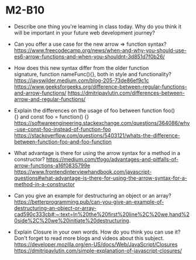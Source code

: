 # M2-B10



* Describe one thing you're learning in class today. Why do you think it will be important in your future web development journey?



* Can you offer a use case for the new arrow => function syntax?
https://www.freecodecamp.org/news/when-and-why-you-should-use-es6-arrow-functions-and-when-you-shouldnt-3d851d7f0b26/



* How does this new syntax differ from the older function signature, function nameFunc(){}, both in style and functionality?
https://jayswilder.medium.com/blog-205-73de86ef9c1c
https://www.geeksforgeeks.org/difference-between-regular-functions-and-arrow-functions/
https://dmitripavlutin.com/differences-between-arrow-and-regular-functions/



* Explain the differences on the usage of foo between function foo() {} and const foo = function() {}
https://softwareengineering.stackexchange.com/questions/364086/why-use-const-foo-instead-of-function-foo
https://stackoverflow.com/questions/5403121/whats-the-difference-between-function-foo-and-foo-function



* What advantage is there for using the arrow syntax for a method in a constructor?
https://medium.com/tfogo/advantages-and-pitfalls-of-arrow-functions-a16f0835799e
https://www.frontendinterviewhandbook.com/javascript-questions#what-advantage-is-there-for-using-the-arrow-syntax-for-a-method-in-a-constructor



* Can you give an example for destructuring an object or an array?
https://betterprogramming.pub/can-you-give-an-example-of-destructuring-an-object-or-array-cad590c333cb#:~:text=In%20the%20first%20line%2C%20we,hand%20side%2C%20we%20initiate%20destructuring.



* Explain Closure in your own words. How do you think you can use it? Don't forget to read more blogs and videos about this subject.
https://developer.mozilla.org/en-US/docs/Web/JavaScript/Closures
https://dmitripavlutin.com/simple-explanation-of-javascript-closures/
